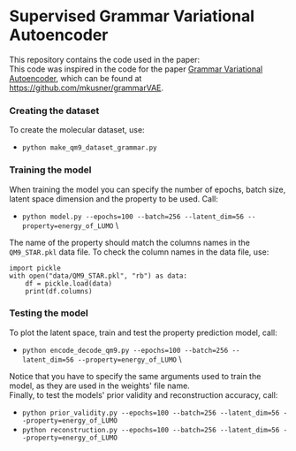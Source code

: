 # Supervised Grammar Variational Autoencoder
This repository contains the code used in the paper: \
This code was inspired in the code for the paper [Grammar Variational Autoencoder](https://arxiv.org/abs/1703.01925), which can be found at https://github.com/mkusner/grammarVAE.

### Creating the dataset
To create the molecular dataset, use:
* ```python make_qm9_dataset_grammar.py```

### Training the model
When training the model you can specify the number of epochs, batch size, latent space dimension and the property to be used. Call:
* ```python model.py --epochs=100 --batch=256 --latent_dim=56 --property=energy_of_LUMO``` \

The name of the property should match the columns names in the ```QM9_STAR.pkl``` data file. To check the column names in the data file, use:
```
import pickle
with open("data/QM9_STAR.pkl", "rb") as data:
    df = pickle.load(data) 
    print(df.columns)
```

### Testing the model
To plot the latent space, train and test the property prediction model, call:
* ```python encode_decode_qm9.py --epochs=100 --batch=256 --latent_dim=56 --property=energy_of_LUMO``` \

Notice that you have to specify the same arguments used to train the model, as they are used in the weights' file name. \
Finally, to test the models' prior validity and reconstruction accuracy, call:
* ```python prior_validity.py --epochs=100 --batch=256 --latent_dim=56 --property=energy_of_LUMO``` 
* ```python reconstruction.py --epochs=100 --batch=256 --latent_dim=56 --property=energy_of_LUMO``` 
